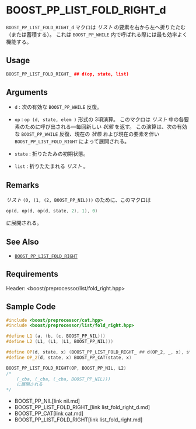 # BOOST_PP_LIST_FOLD_RIGHT_d

`BOOST_PP_LIST_FOLD_RIGHT_d` マクロは *リスト* の要素を右から左へ折りたたむ（または蓄積する）。
これは `BOOST_PP_WHILE` 内で呼ばれる際には最も効率よく機能する。

## Usage

```cpp
BOOST_PP_LIST_FOLD_RIGHT_ ## d(op, state, list)
```

## Arguments

- `d` :
	次の有効な `BOOST_PP_WHILE` 反復。

- `op` :
	`op (d, state, elem )` 形式の 3項演算。
	このマクロは *リスト* 中の各要素のために呼び出される―毎回新しい *状態* を返す。
	この演算は、次の有効な `BOOST_PP_WHILE` 反復、現在の *状態* および現在の要素を伴い `BOOST_PP_LIST_FOLD_RIGHT` によって展開される。

- `state` :
	折りたたみの初期状態。

- `list` :
	折りたたまれる *リスト* 。

## Remarks

*リスト* `(0, (1, (2, BOOST_PP_NIL)))` のために、このマクロは

```cpp
op(d, op(d, op(d, state, 2), 1), 0)
```

に展開される。

## See Also

- [`BOOST_PP_LIST_FOLD_RIGHT`](list_fold_right.md)

## Requirements

Header: &lt;boost/preprocessor/list/fold_right.hpp&gt;

## Sample Code

```cpp
#include <boost/preprocessor/cat.hpp>
#include <boost/preprocessor/list/fold_right.hpp>

#define L1 (a, (b, (c, BOOST_PP_NIL)))
#define L2 (L1, (L1, (L1, BOOST_PP_NIL)))

#define OP(d, state, x) (BOOST_PP_LIST_FOLD_RIGHT_ ## d(OP_2, _, x), state)
#define OP_2(d, state, x) BOOST_PP_CAT(state, x)

BOOST_PP_LIST_FOLD_RIGHT(OP, BOOST_PP_NIL, L2)
/*
	(_cba, (_cba, (_cba, BOOST_PP_NIL)))
	に展開される
*/
```
* BOOST_PP_NIL[link nil.md]
* BOOST_PP_LIST_FOLD_RIGHT_[link list_fold_right_d.md]
* BOOST_PP_CAT[link cat.md]
* BOOST_PP_LIST_FOLD_RIGHT[link list_fold_right.md]

